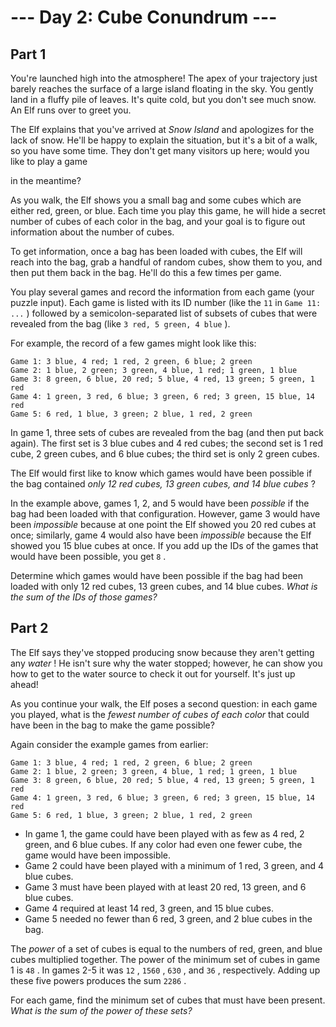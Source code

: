 # --- Day 2: Cube Conundrum ---

## Part 1



You're launched high into the atmosphere! The apex of your trajectory just barely reaches the surface of a large island floating in the sky. You gently land in a fluffy pile of leaves. It's quite cold, but you don't see much snow. An Elf runs over to greet you.

The Elf explains that you've arrived at
*Snow Island*
and apologizes for the lack of snow. He'll be happy to explain the situation, but it's a bit of a walk, so you have some time. They don't get many visitors up here;
would you like to play a game

in the meantime?

As you walk, the Elf shows you a small bag and some cubes which are either red, green, or blue. Each time you play this game, he will hide a secret number of cubes of each color in the bag, and your goal is to figure out information about the number of cubes.

To get information, once a bag has been loaded with cubes, the Elf will reach into the bag, grab a handful of random cubes, show them to you, and then put them back in the bag. He'll do this a few times per game.

You play several games and record the information from each game (your puzzle input). Each game is listed with its ID number (like the
`11`
in
`Game 11: ...`
) followed by a semicolon-separated list of subsets of cubes that were revealed from the bag (like
`3 red, 5 green, 4 blue`
).

For example, the record of a few games might look like this:

```
Game 1: 3 blue, 4 red; 1 red, 2 green, 6 blue; 2 green
Game 2: 1 blue, 2 green; 3 green, 4 blue, 1 red; 1 green, 1 blue
Game 3: 8 green, 6 blue, 20 red; 5 blue, 4 red, 13 green; 5 green, 1 red
Game 4: 1 green, 3 red, 6 blue; 3 green, 6 red; 3 green, 15 blue, 14 red
Game 5: 6 red, 1 blue, 3 green; 2 blue, 1 red, 2 green

```

In game 1, three sets of cubes are revealed from the bag (and then put back again). The first set is 3 blue cubes and 4 red cubes; the second set is 1 red cube, 2 green cubes, and 6 blue cubes; the third set is only 2 green cubes.

The Elf would first like to know which games would have been possible if the bag contained
*only 12 red cubes, 13 green cubes, and 14 blue cubes*
?

In the example above, games 1, 2, and 5 would have been
*possible*
if the bag had been loaded with that configuration. However, game 3 would have been
*impossible*
because at one point the Elf showed you 20 red cubes at once; similarly, game 4 would also have been
*impossible*
because the Elf showed you 15 blue cubes at once. If you add up the IDs of the games that would have been possible, you get
`8`
.

Determine which games would have been possible if the bag had been loaded with only 12 red cubes, 13 green cubes, and 14 blue cubes.
*What is the sum of the IDs of those games?*




## Part 2



The Elf says they've stopped producing snow because they aren't getting any
*water*
! He isn't sure why the water stopped; however, he can show you how to get to the water source to check it out for yourself. It's just up ahead!

As you continue your walk, the Elf poses a second question: in each game you played, what is the
*fewest number of cubes of each color*
that could have been in the bag to make the game possible?

Again consider the example games from earlier:

```
Game 1: 3 blue, 4 red; 1 red, 2 green, 6 blue; 2 green
Game 2: 1 blue, 2 green; 3 green, 4 blue, 1 red; 1 green, 1 blue
Game 3: 8 green, 6 blue, 20 red; 5 blue, 4 red, 13 green; 5 green, 1 red
Game 4: 1 green, 3 red, 6 blue; 3 green, 6 red; 3 green, 15 blue, 14 red
Game 5: 6 red, 1 blue, 3 green; 2 blue, 1 red, 2 green

```

* In game 1, the game could have been played with as few as 4 red, 2 green, and 6 blue cubes. If any color had even one fewer cube, the game would have been impossible.
* Game 2 could have been played with a minimum of 1 red, 3 green, and 4 blue cubes.
* Game 3 must have been played with at least 20 red, 13 green, and 6 blue cubes.
* Game 4 required at least 14 red, 3 green, and 15 blue cubes.
* Game 5 needed no fewer than 6 red, 3 green, and 2 blue cubes in the bag.

The
*power*
of a set of cubes is equal to the numbers of red, green, and blue cubes multiplied together. The power of the minimum set of cubes in game 1 is
`48`
. In games 2-5 it was
`12`
,
`1560`
,
`630`
, and
`36`
, respectively. Adding up these five powers produces the sum
`2286`
.

For each game, find the minimum set of cubes that must have been present.
*What is the sum of the power of these sets?*





